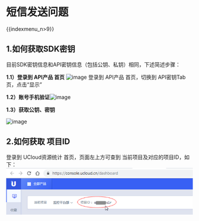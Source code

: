 # 短信发送问题

{{indexmenu_n>9}}

## 1.如何获取SDK密钥

目前SDK密钥信息和API密钥信息（包括公钥、私钥）相同，下述简述步骤：

**1.1）登录到 API产品 首页** ![image](/other/message/901/短信服务usms_api密钥_01.png)
登录到 API产品 首页，切换到 API密钥Tab页，点击“显示”

**1.2）账号手机验证**![image](/other/message/901/短信服务usms_api密钥_02.png)

**1.3）获取公钥、密钥**

![image](/images/901/短信服务usms_api密钥_03.png)

## 2.如何获取 项目ID

登录到 UCloud资源统计 首页，页面左上方可查到 当前项目及对应的项目ID，如下：
![项目ID](/images/faq/ucloud资源统计_项目id信息_190625.png)
